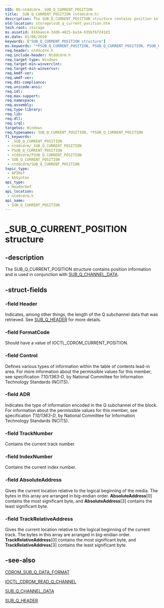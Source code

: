```yaml
---
UID: NS:ntddcdrm._SUB_Q_CURRENT_POSITION
title: _SUB_Q_CURRENT_POSITION (ntddcdrm.h)
description: The SUB_Q_CURRENT_POSITION structure contains position information and is used in conjunction with SUB_Q_CHANNEL_DATA.
old-location: storage\sub_q_current_position.htm
tech.root: storage
ms.assetid: 816baec4-3dd0-4025-ba34-035bf6f241d3
ms.date: 01/08/2020
keywords: ["SUB_Q_CURRENT_POSITION structure"]
ms.keywords: "*PSUB_Q_CURRENT_POSITION, PSUB_Q_CURRENT_POSITION, PSUB_Q_CURRENT_POSITION structure pointer [Storage Devices], SUB_Q_CURRENT_POSITION, SUB_Q_CURRENT_POSITION structure [Storage Devices], _SUB_Q_CURRENT_POSITION, ntddcdrm/PSUB_Q_CURRENT_POSITION, ntddcdrm/SUB_Q_CURRENT_POSITION, storage.sub_q_current_position, structs-CD-ROM_f9833ad0-bb9c-418e-8e98-2c2f790a0e7e.xml"
req.header: ntddcdrm.h
req.include-header: Ntddcdrm.h
req.target-type: Windows
req.target-min-winverclnt: 
req.target-min-winversvr: 
req.kmdf-ver: 
req.umdf-ver: 
req.ddi-compliance: 
req.unicode-ansi: 
req.idl: 
req.max-support: 
req.namespace: 
req.assembly: 
req.type-library: 
req.lib: 
req.dll: 
req.irql: 
targetos: Windows
req.typenames: SUB_Q_CURRENT_POSITION, *PSUB_Q_CURRENT_POSITION
f1_keywords:
 - _SUB_Q_CURRENT_POSITION
 - ntddcdrm/_SUB_Q_CURRENT_POSITION
 - PSUB_Q_CURRENT_POSITION
 - ntddcdrm/PSUB_Q_CURRENT_POSITION
 - SUB_Q_CURRENT_POSITION
 - ntddcdrm/SUB_Q_CURRENT_POSITION
topic_type:
 - APIRef
 - kbSyntax
api_type:
 - HeaderDef
api_location:
 - ntddcdrm.h
api_name:
 - SUB_Q_CURRENT_POSITION
---
```


# _SUB_Q_CURRENT_POSITION structure


## -description

The SUB_Q_CURRENT_POSITION structure contains position information and is used in conjunction with [SUB_Q_CHANNEL_DATA](https://docs.microsoft.com/windows-hardware/drivers/ddi/ntddcdrm/ns-ntddcdrm-_sub_q_channel_data).

## -struct-fields

### -field Header

Indicates, among other things, the length of the Q subchannel data that was retrieved. See [SUB_Q_HEADER](https://docs.microsoft.com/windows-hardware/drivers/ddi/ntddcdrm/ns-ntddcdrm-_sub_q_header) for more details.

### -field FormatCode

Should have a value of IOCTL_CDROM_CURRENT_POSITION.

### -field Control

Defines various types of information within the table of contents lead-in area. For more information about the permissible values for this member, see specification *T10/1363-D*, by National Committee for Information Technology Standards (NCITS).

### -field ADR

Indicates the type of information encoded in the Q subchannel of the block. For information about the permissible values for this member, see specification *T10/1363-D*, by National Committee for Information Technology Standards (NCITS).

### -field TrackNumber

Contains the current track number.

### -field IndexNumber

Contains the current index number.

### -field AbsoluteAddress

Gives the current location relative to the logical beginning of the media. The bytes in this array are arranged in big-endian order. **AbsoluteAddress**[0] contains the most significant byte, and **AbsoluteAddress**[3] contains the least significant byte.

### -field TrackRelativeAddress

Gives the current location relative to the logical beginning of the current track. The bytes in this array are arranged in big-endian order. **TrackRelativeAddress**[0] contains the most significant byte, and **TrackRelativeAddress**[3] contains the least significant byte.

## -see-also

[CDROM_SUB_Q_DATA_FORMAT](https://docs.microsoft.com/windows-hardware/drivers/ddi/ntddcdrm/ns-ntddcdrm-_cdrom_sub_q_data_format)

[IOCTL_CDROM_READ_Q_CHANNEL](https://docs.microsoft.com/windows-hardware/drivers/ddi/ntddcdrm/ni-ntddcdrm-ioctl_cdrom_read_q_channel)

[SUB_Q_CHANNEL_DATA](https://docs.microsoft.com/windows-hardware/drivers/ddi/ntddcdrm/ns-ntddcdrm-_sub_q_channel_data)

[SUB_Q_HEADER](https://docs.microsoft.com/windows-hardware/drivers/ddi/ntddcdrm/ns-ntddcdrm-_sub_q_header)

